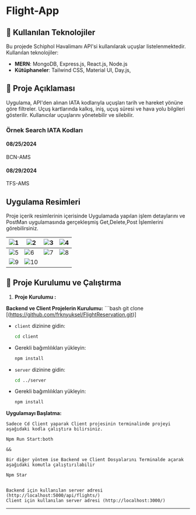 
# Flight-App

## 🚀 Kullanılan Teknolojiler

Bu projede Schiphol Havalimanı API'si kullanılarak uçuşlar listelenmektedir. Kullanılan teknolojiler:
- **MERN**: MongoDB, Express.js, React.js, Node.js
- **Kütüphaneler**: Tailwind CSS, Material UI, Day.js,

## 🚀 Proje Açıklaması

Uygulama, API'den alınan IATA kodlarıyla uçuşları tarih ve hareket yönüne göre filtreler. Uçuş kartlarında kalkış, iniş, uçuş süresi ve hava yolu bilgileri gösterilir. Kullanıcılar uçuşlarını yönetebilir ve silebilir.

### Örnek Search IATA Kodları

#### 08/25/2024
BCN-AMS
#### 08/29/2024
TFS-AMS

## Uygulama Resimleri

Proje içerik resimlerinin içerisinde Uygulamada yapılan işlem detaylarını ve PostMan uygulamasında gerçekleşmiş Get,Delete,Post İşlemlerini görebilirsiniz.

| ![1](images/1.png) | ![2](images/2.png) | ![3](images/3.png) | ![4](images/4.png) |
| ------------------ | ------------------ | ------------------ | ------------------ |
| ![5](images/5.png) | ![6](images/6.png) | ![7](images/7.png) | ![8](images/8.png) |
| ![9](images/9.png) | ![10](images/10.png) | 

## 🚀 Proje Kurulumu ve Çalıştırma

1. **Proje Kurulumu :**


**Backend ve Client Projelerin Kurulumu:**
     ```bash
   git clone [(https://github.com/frknyuksel/FlightReservation.git)]

   - `client` dizinine gidin:
     ```bash
     cd client
     ```
   - Gerekli bağımlılıkları yükleyin:
     ```bash
     npm install
     ```
   - `server` dizinine gidin:
     ```bash
     cd ../server
     ```
   - Gerekli bağımlılıkları yükleyin:
     ```bash
     npm install


 **Uygulamayı Başlatma:**

    Sadece Cd Client yaparak Client projesinin terminalinde projeyi aşağıdaki kodla çalıştıra bilirsiniz.

    Npm Run Start:both 
    
    &&

    Bir diğer yöntem ise Backend ve Client Dosyalarını Terminalde açarak aşağıdaki komutla çalıştırılabilir 

    Npm Star


    Backend için kullanılan server adresi (http://localhost:5000/api/flights/)
    Client için kullanılan server adresi (http://localhost:3000/)

    
    

---
